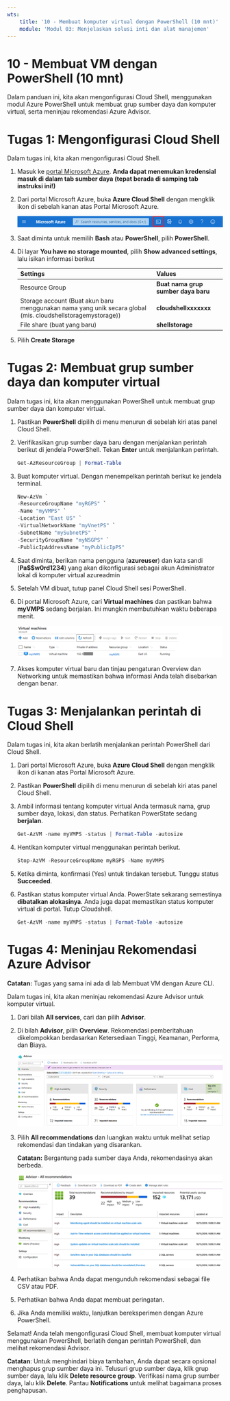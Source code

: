 ```yaml
---
wts:
    title: '10 - Membuat komputer virtual dengan PowerShell (10 mnt)'
    module: 'Modul 03: Menjelaskan solusi inti dan alat manajemen'
---
```

# 10 - Membuat VM dengan PowerShell (10 mnt)

Dalam panduan ini, kita akan mengonfigurasi Cloud Shell, menggunakan modul Azure PowerShell untuk membuat grup sumber daya dan komputer virtual, serta meninjau rekomendasi Azure Advisor. 

# Tugas 1: Mengonfigurasi Cloud Shell 

Dalam tugas ini, kita akan mengonfigurasi Cloud Shell. 

1. Masuk ke [portal Microsoft Azure](https://portal.azure.com). **Anda dapat menemukan kredensial masuk di dalam tab sumber daya (tepat berada di samping tab instruksi ini!)**
2. Dari portal Microsoft Azure, buka **Azure Cloud Shell** dengan mengklik ikon di sebelah kanan atas Portal Microsoft Azure.

    ![Cuplikan layar ikon Portal Microsoft Azure, Azure Cloud Shell.](../images/1002.png)

3. Saat diminta untuk memilih **Bash** atau **PowerShell**, pilih **PowerShell**.

4. Di layar **You have no storage mounted**, pilih **Show advanced settings**, lalu isikan informasi berikut

    | Settings | Values |
    |  -- | -- |
    | Resource Group | **Buat nama grup sumber daya baru** |
    | Storage account (Buat akun baru menggunakan nama yang unik secara global (mis. cloudshellstoragemystorage)) | **cloudshellxxxxxxx** |
    | File share (buat yang baru) | **shellstorage** |

5. Pilih **Create Storage**

# Tugas 2: Membuat grup sumber daya dan komputer virtual

Dalam tugas ini, kita akan menggunakan PowerShell untuk membuat grup sumber daya dan komputer virtual.  

1. Pastikan **PowerShell** dipilih di menu menurun di sebelah kiri atas panel Cloud Shell.

2. Verifikasikan grup sumber daya baru dengan menjalankan perintah berikut di jendela PowerShell. Tekan **Enter** untuk menjalankan perintah.

    ```PowerShell
    Get-AzResourceGroup | Format-Table
    ```

3. Buat komputer virtual. Dengan menempelkan perintah berikut ke jendela terminal. 

    ```PowerShell
    New-AzVm `
    -ResourceGroupName "myRGPS" `
    -Name "myVMPS" `
    -Location "East US" `
    -VirtualNetworkName "myVnetPS" `
    -SubnetName "mySubnetPS" `
    -SecurityGroupName "myNSGPS" `
    -PublicIpAddressName "myPublicIpPS"
    ```
    
4. Saat diminta, berikan nama pengguna (**azureuser**) dan kata sandi (**Pa$$w0rd1234**) yang akan dikonfigurasi sebagai akun Administrator lokal di komputer virtual azureadmin

5. Setelah VM dibuat, tutup panel Cloud Shell sesi PowerShell.

6. Di portal Microsoft Azure, cari **Virtual machines** dan pastikan bahwa **myVMPS** sedang berjalan. Ini mungkin membutuhkan waktu beberapa menit.

    ![Cuplikan layar halaman komputer virtual dengan myVMPS dalam status berjalan.](../images/1001.png)

7. Akses komputer virtual baru dan tinjau pengaturan Overview dan Networking untuk memastikan bahwa informasi Anda telah disebarkan dengan benar. 

# Tugas 3: Menjalankan perintah di Cloud Shell

Dalam tugas ini, kita akan berlatih menjalankan perintah PowerShell dari Cloud Shell. 

1. Dari portal Microsoft Azure, buka **Azure Cloud Shell** dengan mengklik ikon di kanan atas Portal Microsoft Azure.

2. Pastikan **PowerShell** dipilih di menu menurun di sebelah kiri atas panel Cloud Shell.

3. Ambil informasi tentang komputer virtual Anda termasuk nama, grup sumber daya, lokasi, dan status. Perhatikan PowerState sedang **berjalan**.

    ```PowerShell
    Get-AzVM -name myVMPS -status | Format-Table -autosize
    ```

4. Hentikan komputer virtual menggunakan perintah berikut. 

    ```PowerShell
    Stop-AzVM -ResourceGroupName myRGPS -Name myVMPS
    ```
5. Ketika diminta, konfirmasi (Yes) untuk tindakan tersebut. Tunggu status **Succeeded**.

6. Pastikan status komputer virtual Anda. PowerState sekarang semestinya **dibatalkan alokasinya**. Anda juga dapat memastikan status komputer virtual di portal. Tutup Cloudshell.

    ```PowerShell
    Get-AzVM -name myVMPS -status | Format-Table -autosize
    ```

# Tugas 4: Meninjau Rekomendasi Azure Advisor

**Catatan:** Tugas yang sama ini ada di lab Membuat VM dengan Azure CLI. 

Dalam tugas ini, kita akan meninjau rekomendasi Azure Advisor untuk komputer virtual. 

1. Dari bilah **All services**, cari dan pilih **Advisor**. 

2. Di bilah **Advisor**, pilih **Overview**. Rekomendasi pemberitahuan dikelompokkan berdasarkan Ketersediaan Tinggi, Keamanan, Performa, dan Biaya. 

    ![Cuplikan layar halaman Ringkasan Advisor. ](../images/1003.png)

3. Pilih **All recommendations** dan luangkan waktu untuk melihat setiap rekomendasi dan tindakan yang disarankan. 

    **Catatan:** Bergantung pada sumber daya Anda, rekomendasinya akan berbeda. 

    ![Cuplikan layar halaman Semua rekomendasi Advisor. ](../images/1004.png)

4. Perhatikan bahwa Anda dapat mengunduh rekomendasi sebagai file CSV atau PDF. 

5. Perhatikan bahwa Anda dapat membuat peringatan. 

6. Jika Anda memiliki waktu, lanjutkan bereksperimen dengan Azure PowerShell. 

Selamat! Anda telah mengonfigurasi Cloud Shell, membuat komputer virtual menggunakan PowerShell, berlatih dengan perintah PowerShell, dan melihat rekomendasi Advisor.

**Catatan**: Untuk menghindari biaya tambahan, Anda dapat secara opsional menghapus grup sumber daya ini. Telusuri grup sumber daya, klik grup sumber daya, lalu klik **Delete resource group**. Verifikasi nama grup sumber daya, lalu klik **Delete**. Pantau **Notifications** untuk melihat bagaimana proses penghapusan.
